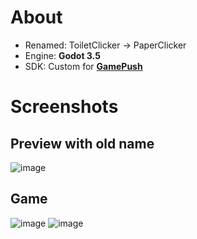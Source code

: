 # About

- Renamed: ToiletClicker -> PaperClicker
- Engine: **Godot 3.5**
- SDK: Custom for [**GamePush**](gamepush.com)

# Screenshots

## Preview with old name

![image](https://github.com/magwoo/PaperClicker/assets/114882188/6fb672ad-ccc5-42a0-abea-d80b2be18e5e)

## Game

![image](https://github.com/magwoo/PaperClicker/assets/114882188/d2044e6a-aa6a-4d50-934e-baeb0ad2a9e8)
![image](https://github.com/magwoo/PaperClicker/assets/114882188/b806e760-9ec8-44f7-8428-92e01995f246)


